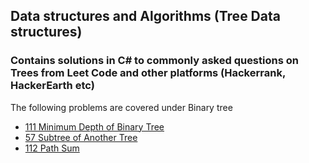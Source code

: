 ## Data structures and Algorithms (Tree Data structures)

### Contains solutions in C# to commonly asked questions on Trees from Leet Code and other platforms (Hackerrank, HackerEarth etc)

The following problems are covered under Binary tree

- [111 Minimum Depth of Binary Tree](https://github.com/Chinmay6345/Trees/tree/master/Miinmum%20depth%20Binary%20tree)
- [57 Subtree of Another Tree](https://github.com/Chinmay6345/Trees/tree/master/Subtree%20of%20another%20tree)
- [112 Path Sum](https://github.com/Chinmay6345/Trees/tree/master/Path%20Sum)
